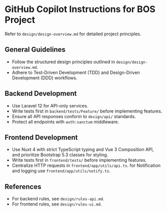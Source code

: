 # GitHub Copilot Instructions for BOS Project

Refer to `design/design-overview.md` for detailed project principles.

## General Guidelines
- Follow the structured design principles outlined in `design/design-overview.md`.
- Adhere to Test-Driven Development (TDD) and Design-Driven Development (DDD) workflows.

## Backend Development
- Use Laravel 12 for API-only services.
- Write tests first in `backend/tests/Feature/` before implementing features.
- Ensure all API responses conform to `design/api/` standards.
- Protect all endpoints with `auth:sanctum` middleware.

## Frontend Development
- Use Nuxt 4 with strict TypeScript typing and Vue 3 Composition API, and prioritize Bootstrap 5.3 classes for styling.
- Write tests first in `frontend/tests/` before implementing features.
- Centralize HTTP requests in `frontend/app/utils/api.ts`. for Notification and logging use `frontend/app/utils/notify.ts`.


## References
- For backend rules, see `design/rules-api.md`.
- For frontend rules, see `design/rules-ui.md`.